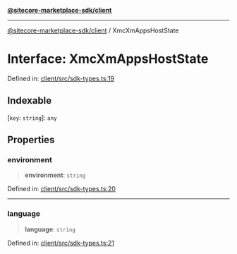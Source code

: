 [**@sitecore-marketplace-sdk/client**](../README.md)

***

[@sitecore-marketplace-sdk/client](../README.md) / XmcXmAppsHostState

# Interface: XmcXmAppsHostState

Defined in: [client/src/sdk-types.ts:19](https://github.com/Sitecore/sitecore-marketplace-sdk/blob/a90ac03b493793ea5a7d42ef9fc0d2eccdf4f1fb/packages/client/src/sdk-types.ts#L19)

## Indexable

\[`key`: `string`\]: `any`

## Properties

### environment

> **environment**: `string`

Defined in: [client/src/sdk-types.ts:20](https://github.com/Sitecore/sitecore-marketplace-sdk/blob/a90ac03b493793ea5a7d42ef9fc0d2eccdf4f1fb/packages/client/src/sdk-types.ts#L20)

***

### language

> **language**: `string`

Defined in: [client/src/sdk-types.ts:21](https://github.com/Sitecore/sitecore-marketplace-sdk/blob/a90ac03b493793ea5a7d42ef9fc0d2eccdf4f1fb/packages/client/src/sdk-types.ts#L21)

